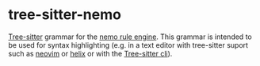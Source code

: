 # tree-sitter-nemo
[Tree-sitter](https://tree-sitter.github.io/tree-sitter/) grammar for the [nemo rule engine](https://github.com/knowsys/nemo).
This grammar is intended to be used for syntax highlighting (e.g. in a text editor with tree-sitter suport such as [neovim](https://neovim.io/doc/user/treesitter.html#_treesitter-syntax-highlighting) or [helix](https://docs.helix-editor.com/guides/adding_languages.html) or with the [Tree-sitter cli](https://tree-sitter.github.io/tree-sitter/syntax-highlighting)).
